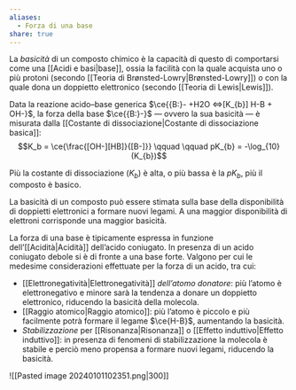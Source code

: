 ```yaml
---
aliases:
  - Forza di una base
share: true
---
```


La *basicità* di un composto chimico è la capacità di questo di comportarsi come una [[Acidi e basi|base]], ossia la facilità con la quale acquista uno o più protoni (secondo [[Teoria di Brønsted-Lowry|Brønsted-Lowry]]) o con la quale dona un doppietto elettronico (secondo [[Teoria di Lewis|Lewis]]).

Data la reazione acido–base generica $\ce{{B:}-  +H2O <=>[K_{b}] H-B + OH-}$, la forza della base $\ce{{B:}-}$ — ovvero la sua basicità — è misurata dalla [[Costante di dissociazione|Costante di dissociazione basica]]:
$$K_b = \ce{\frac{[OH-][HB]}{[B-]}} \qquad \qquad pK_{b} = -\log_{10}(K_{b})$$

Più la costante di dissociazione ($K_b$) è alta, o più bassa è la $pK_b$, più il composto è basico.

La basicità di un composto può essere stimata sulla base della disponibilità di doppietti elettronici a formare nuovi legami. A una maggior disponibilità di elettroni corrisponde una maggior basicità.

La forza di una base è tipicamente espressa in funzione dell’[[Acidità|Acidità]] dell’acido coniugato. In presenza di un acido coniugato debole si è di fronte a una base forte. Valgono per cui le medesime considerazioni effettuate per la forza di un acido, tra cui:
- [[Elettronegatività|Elettronegatività]] *dell’atomo donatore*: più l’atomo è elettronegativo e minore sarà la tendenza a donare un doppietto elettronico, riducendo la basicità della molecola.
- [[Raggio atomico|Raggio atomico]]: più l’atomo è piccolo e più facilmente potrà formare il legame $\ce{H-B}$, aumentando la basicità.
- *Stabilizzazione* per [[Risonanza|Risonanza]] o [[Effetto induttivo|Effetto induttivo]]: in presenza di fenomeni di stabilizzazione la molecola è stabile e perciò meno propensa a formare nuovi legami, riducendo la basicità.

![[Pasted image 20240101102351.png|300]]